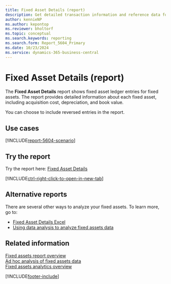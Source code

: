 ```yaml
---
title: Fixed Asset Details (report)
description: Get detailed transaction information and reference data for your asset management.
author: kennieNP
ms.author: kepontop
ms.reviewer: bholtorf
ms.topic: conceptual
ms.search.keywords: reporting
ms.search.form: Report_5604_Primary
ms.date: 10/23/2024
ms.service: dynamics-365-business-central
---
```


# Fixed Asset Details (report)

The **Fixed Asset Details** report shows fixed asset ledger entries for fixed assets. The report provides detailed information about each fixed asset, including acquisition cost, depreciation, and book value.

You can choose to include reversed entries in the report.

## Use cases

[!INCLUDE[report-5604-scenario](../includes/report-5604-scenario-include.md)]

## Try the report

Try the report here: [Fixed Asset Details](https://businesscentral.dynamics.com?report=5604)

[!INCLUDE[ctrl-right-click-to-open-in-new-tab](../includes/ctrl-right-click-to-open-in-new-tab.md)]

## Alternative reports

There are several other ways to analyze your fixed assets. To learn more, go to:

- [Fixed Asset Details Excel](report-4411.md) 
- [Using data analysis to analyze fixed assets data](../ad-hoc-analysis-fa.md)  

## Related information

[Fixed assets report overview](../fa-reports.md)    
[Ad hoc analysis of fixed assets data](../ad-hoc-analysis-fa.md)  
[Fixed assets analytics overview](../fa-analytics-overview.md)  

[!INCLUDE[footer-include](../includes/footer-banner.md)]